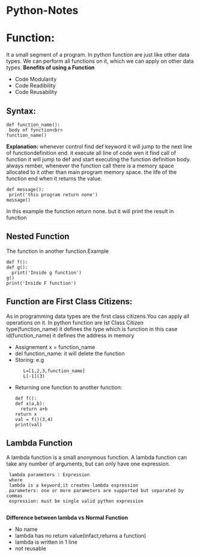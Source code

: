 # Python-Notes


# Function: 
 It a small segment of a program. In python function are just like other data types. We can perform all functions on it, which we can apply on other data types.
 **Benefits of using a Function**
  - Code Modularity
  - Code Readibility
  - Code Reusability 
## **Syntax:**
```
def function_name():
 body of fynction<br>
function_name()
```
**Explanation:**
  whenever control find def keyword it will jump to the next line of functiondefinition end. it execute all line of code wen it find call of function it will jump to def and start executing the function definition body.
  always rember, whenever the function call there is a memory space allocated to it other than main program memory space. the life of the function end when it returns the value.
 ```
def message():
  print('this program return none')
 message()
 ```
 In this example the function return none. but it will print the result in function


## Nested Function
 The function in another function.Example
 ```
def f():
 def g():
   print('Inside g function')
 g()
 print('Inside F function')
```
## **Function are First Class Citizens:**
 As in programming data types are the first class citizens.You can apply all operations on it. In python function are Ist Class Citizen<br>type(function_name) it defines the type which is function in this case <br>id(function_name) it defines the address in memory
 
- Assignement x = function_name
- del function_name: it will delete the function
- Storing: e.g 
  ```
     L=[1,2,3,function_name]
     L[-1](3)
   ```
- Returning one function to another function:
  ```
  def f():
  def x(a,b):
    return a+b
  return x 
  val = f()(3,4)
  print(val)
  ```

## Lambda Function

A lambda function is a small anonymous function. A lambda function can take any number of arguments, but can only have one expression.
```
 lambda parameters : Expression
 where 
 lambda is a keyword,it creates lambda expression
 parameters: one or more parameters are supported but separated by commas
 expression: must be single valid python expression
 
```
**Difference between lambda vs Normal Function**
- No name
- lambda has no return value(infact,returns a function)
- lambda is written in 1 line
- not reusable

